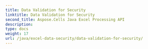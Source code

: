 ```yaml
---
title: Data Validation for Security
linktitle: Data Validation for Security
second_title: Aspose.Cells Java Excel Processing API
description: 
type: docs
weight: 17
url: /java/excel-data-security/data-validation-for-security/
---
```

